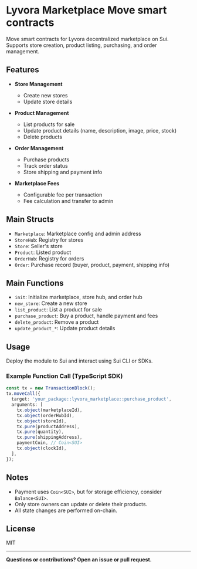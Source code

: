 # Lyvora Marketplace Move smart contracts

Move smart contracts for Lyvora decentralized marketplace on Sui.  
Supports store creation, product listing, purchasing, and order management.

## Features

- **Store Management**
  - Create new stores
  - Update store details

- **Product Management**
  - List products for sale
  - Update product details (name, description, image, price, stock)
  - Delete products

- **Order Management**
  - Purchase products
  - Track order status
  - Store shipping and payment info

- **Marketplace Fees**
  - Configurable fee per transaction
  - Fee calculation and transfer to admin

## Main Structs

- `Marketplace`: Marketplace config and admin address
- `StoreHub`: Registry for stores
- `Store`: Seller's store
- `Product`: Listed product
- `OrderHub`: Registry for orders
- `Order`: Purchase record (buyer, product, payment, shipping info)

## Main Functions

- `init`: Initialize marketplace, store hub, and order hub
- `new_store`: Create a new store
- `list_product`: List a product for sale
- `purchase_product`: Buy a product, handle payment and fees
- `delete_product`: Remove a product
- `update_product_*`: Update product details

## Usage

Deploy the module to Sui and interact using Sui CLI or SDKs.

### Example Function Call (TypeScript SDK)

```typescript
const tx = new TransactionBlock();
tx.moveCall({
  target: 'your_package::lyvora_marketplace::purchase_product',
  arguments: [
    tx.object(marketplaceId),
    tx.object(orderHubId),
    tx.object(storeId),
    tx.pure(productAddress),
    tx.pure(quantity),
    tx.pure(shippingAddress),
    paymentCoin, // Coin<SUI>
    tx.object(clockId),
  ],
});
```

## Notes

- Payment uses `Coin<SUI>`, but for storage efficiency, consider `Balance<SUI>`.
- Only store owners can update or delete their products.
- All state changes are performed on-chain.

## License

MIT

---
**Questions or contributions? Open an issue or pull request.**